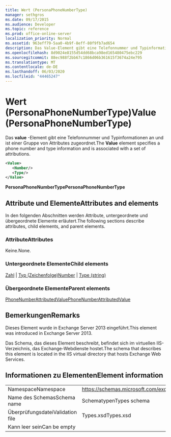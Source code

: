 ```yaml
---
title: Wert (PersonaPhoneNumberType)
manager: sethgros
ms.date: 09/17/2015
ms.audience: Developer
ms.topic: reference
ms.prod: office-online-server
localization_priority: Normal
ms.assetid: 963eff79-5aa0-4b9f-8eff-80f9fb7ad654
description: Das Value-Element gibt eine Telefonnummer und Typinformationen an und ist einer Gruppe von Attributes zugeordnet.
ms.openlocfilehash: 8d9024e8155d54dd68bca98ed165480475ebc229
ms.sourcegitcommit: 88ec988f2bb67c1866d06b361615f3674a24e795
ms.translationtype: MT
ms.contentlocale: de-DE
ms.lasthandoff: 06/03/2020
ms.locfileid: "44465247"
---
```

# <a name="value-personaphonenumbertype"></a><span data-ttu-id="074fd-103">Wert (PersonaPhoneNumberType)</span><span class="sxs-lookup"><span data-stu-id="074fd-103">Value (PersonaPhoneNumberType)</span></span>

<span data-ttu-id="074fd-104">Das **value** -Element gibt eine Telefonnummer und Typinformationen an und ist einer Gruppe von Attributes zugeordnet.</span><span class="sxs-lookup"><span data-stu-id="074fd-104">The **Value** element specifies a phone number and type information and is associated with a set of attributions.</span></span> 
  
```XML
<Value>
   <Number/>
   <Type/>
</Value>
```

<span data-ttu-id="074fd-105">**PersonaPhoneNumberType**</span><span class="sxs-lookup"><span data-stu-id="074fd-105">**PersonaPhoneNumberType**</span></span>

## <a name="attributes-and-elements"></a><span data-ttu-id="074fd-106">Attribute und Elemente</span><span class="sxs-lookup"><span data-stu-id="074fd-106">Attributes and elements</span></span>

<span data-ttu-id="074fd-107">In den folgenden Abschnitten werden Attribute, untergeordnete und übergeordnete Elemente erläutert.</span><span class="sxs-lookup"><span data-stu-id="074fd-107">The following sections describe attributes, child elements, and parent elements.</span></span>
  
### <a name="attributes"></a><span data-ttu-id="074fd-108">Attribute</span><span class="sxs-lookup"><span data-stu-id="074fd-108">Attributes</span></span>

<span data-ttu-id="074fd-109">Keine.</span><span class="sxs-lookup"><span data-stu-id="074fd-109">None.</span></span>
  
### <a name="child-elements"></a><span data-ttu-id="074fd-110">Untergeordnete Elemente</span><span class="sxs-lookup"><span data-stu-id="074fd-110">Child elements</span></span>

<span data-ttu-id="074fd-111">[Zahl](number.md)  |  [Typ (Zeichenfolge)](type-string.md)</span><span class="sxs-lookup"><span data-stu-id="074fd-111">[Number](number.md) | [Type (string)](type-string.md)</span></span>
  
### <a name="parent-elements"></a><span data-ttu-id="074fd-112">Übergeordnete Elemente</span><span class="sxs-lookup"><span data-stu-id="074fd-112">Parent elements</span></span>

[<span data-ttu-id="074fd-113">PhoneNumberAttributedValue</span><span class="sxs-lookup"><span data-stu-id="074fd-113">PhoneNumberAttributedValue</span></span>](phonenumberattributedvalue.md)
  
## <a name="remarks"></a><span data-ttu-id="074fd-114">Bemerkungen</span><span class="sxs-lookup"><span data-stu-id="074fd-114">Remarks</span></span>

<span data-ttu-id="074fd-115">Dieses Element wurde in Exchange Server 2013 eingeführt.</span><span class="sxs-lookup"><span data-stu-id="074fd-115">This element was introduced in Exchange Server 2013.</span></span>
  
<span data-ttu-id="074fd-116">Das Schema, das dieses Element beschreibt, befindet sich im virtuellen IIS-Verzeichnis, das Exchange-Webdienste hostet.</span><span class="sxs-lookup"><span data-stu-id="074fd-116">The schema that describes this element is located in the IIS virtual directory that hosts Exchange Web Services.</span></span>
  
## <a name="element-information"></a><span data-ttu-id="074fd-117">Informationen zu Elementen</span><span class="sxs-lookup"><span data-stu-id="074fd-117">Element information</span></span>

|||
|:-----|:-----|
|<span data-ttu-id="074fd-118">Namespace</span><span class="sxs-lookup"><span data-stu-id="074fd-118">Namespace</span></span>  <br/> |https://schemas.microsoft.com/exchange/services/2006/types  <br/> |
|<span data-ttu-id="074fd-119">Name des Schemas</span><span class="sxs-lookup"><span data-stu-id="074fd-119">Schema name</span></span>  <br/> |<span data-ttu-id="074fd-120">Schematypen</span><span class="sxs-lookup"><span data-stu-id="074fd-120">Types schema</span></span>  <br/> |
|<span data-ttu-id="074fd-121">Überprüfungsdatei</span><span class="sxs-lookup"><span data-stu-id="074fd-121">Validation file</span></span>  <br/> |<span data-ttu-id="074fd-122">Types.xsd</span><span class="sxs-lookup"><span data-stu-id="074fd-122">Types.xsd</span></span>  <br/> |
|<span data-ttu-id="074fd-123">Kann leer sein</span><span class="sxs-lookup"><span data-stu-id="074fd-123">Can be empty</span></span>  <br/> ||
   

